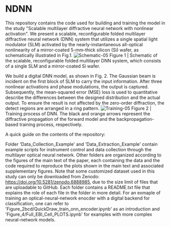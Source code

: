 # NDNN
This repository contains the code used for building and training the model in the study "Scalable multilayer diffractive neural network with nonlinear activation". We present a scalable, reconfigurable folded multilayer diffractive neural network (DNN) system that utilizes a single spatial light modulator (SLM) activated by the nearly-instantaneous all-optical nonlinearity of a mirror-coated 5-mm-thick silicon (Si) wafer, as schematically illustrated in Fig.1.
![Schematic-05](https://github.com/user-attachments/assets/d30742d7-3938-4abc-aef3-df1da8f2e339)
Figure 1 | Schematic of the scalable, reconfigurable folded multilayer DNN system, which consists of a single SLM and a mirror-coated Si wafer.

We build a digital DNN model, as shown in Fig. 2. The Gaussian beam is incident on the first block of SLM to carry the input information. After three nonlinear activations and phase modulations, the output is captured. Subsequently, the mean-squared error (MSE) loss is used to quantitative describe the differences between the designed distribution and the actual output. To ensure the result is not affected by the zero-order diffraction, the detect regions are arranged in a ring pattern. 
![Training-05](https://github.com/user-attachments/assets/00ad6f64-4328-4daa-99d1-da6335d13a69)
Figure 2 | Training process of DNN. The black and orange arrows represent the diffractive propagation of the forward model and the backpropagation-based training process, respectively.

A quick guide on the contents of the repository:

Folder 'Data_Collection_Example' and 'Data_Extraction_Example' contain example scripts for instrument control and data collection through the multilayer optical neural network.
Other folders are organized according to the figures of the main text of the paper, each containing the data and the code required to reproduce the plots shown in the main text and associated supplementary figures. Note that some customized dataset used in this study can only be downloaded from Zenodo: https://doi.org/10.5281/zenodo.6888985, due to the size limit of files that are uploadable to GitHub.
Each folder contains a README.txt file that explains the role of each file in the folder in more detail.
For an exmaple of training an optical-neural-network enocder with a digital backend for classification, one can refer to 'Figure_2bcd/QuickDraw_train_onn_encoder.ipynb' as an introduction and 'Figure_4/Full_EBI_Cell_PLOTS.ipynb' for examples with more complex neural-network models.
